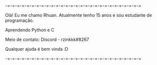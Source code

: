 -=-=-=-=-=-=-=-=-=-=-=-=-=-=-=-=-=-=-=-=-=-=-=-=-=-=-=-=

Olá! Eu me chamo Rhuan.
Atualmente tenho 15 anos e sou estudante de programação.

Aprendendo Python e C

Meio de contato:
Discord - rzinkkk#8267

Qualquer ajuda é bem vinda :D

-=-=-=-=-=-=-=-=-=-=-=-=-=-=-=-=-=-=-=-=-=-=-=-=-=-=-=-=

